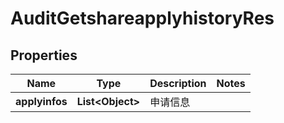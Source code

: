 # AuditGetshareapplyhistoryRes

## Properties
Name | Type | Description | Notes
------------ | ------------- | ------------- | -------------
**applyinfos** | **List&lt;Object&gt;** | 申请信息 | 

